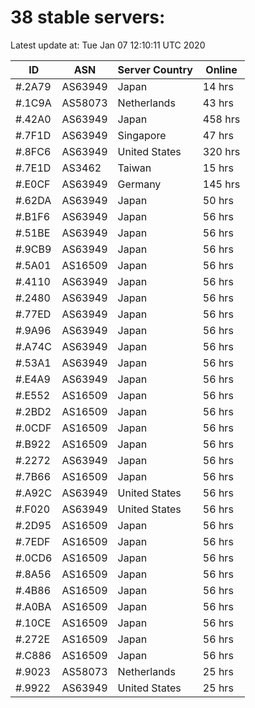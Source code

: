 # 38 stable servers:

Latest update at: Tue Jan 07 12:10:11 UTC 2020

| ID | ASN | Server Country | Online |
| -- | --- | -------------- | ------ |
| #.2A79 | AS63949 | Japan | 14 hrs |
| #.1C9A | AS58073 | Netherlands | 43 hrs |
| #.42A0 | AS63949 | Japan | 458 hrs |
| #.7F1D | AS63949 | Singapore | 47 hrs |
| #.8FC6 | AS63949 | United States | 320 hrs |
| #.7E1D | AS3462 | Taiwan | 15 hrs |
| #.E0CF | AS63949 | Germany | 145 hrs |
| #.62DA | AS63949 | Japan | 50 hrs |
| #.B1F6 | AS63949 | Japan | 56 hrs |
| #.51BE | AS63949 | Japan | 56 hrs |
| #.9CB9 | AS63949 | Japan | 56 hrs |
| #.5A01 | AS16509 | Japan | 56 hrs |
| #.4110 | AS63949 | Japan | 56 hrs |
| #.2480 | AS63949 | Japan | 56 hrs |
| #.77ED | AS63949 | Japan | 56 hrs |
| #.9A96 | AS63949 | Japan | 56 hrs |
| #.A74C | AS63949 | Japan | 56 hrs |
| #.53A1 | AS63949 | Japan | 56 hrs |
| #.E4A9 | AS63949 | Japan | 56 hrs |
| #.E552 | AS16509 | Japan | 56 hrs |
| #.2BD2 | AS16509 | Japan | 56 hrs |
| #.0CDF | AS16509 | Japan | 56 hrs |
| #.B922 | AS16509 | Japan | 56 hrs |
| #.2272 | AS63949 | Japan | 56 hrs |
| #.7B66 | AS16509 | Japan | 56 hrs |
| #.A92C | AS63949 | United States | 56 hrs |
| #.F020 | AS63949 | United States | 56 hrs |
| #.2D95 | AS16509 | Japan | 56 hrs |
| #.7EDF | AS16509 | Japan | 56 hrs |
| #.0CD6 | AS16509 | Japan | 56 hrs |
| #.8A56 | AS16509 | Japan | 56 hrs |
| #.4B86 | AS16509 | Japan | 56 hrs |
| #.A0BA | AS16509 | Japan | 56 hrs |
| #.10CE | AS16509 | Japan | 56 hrs |
| #.272E | AS16509 | Japan | 56 hrs |
| #.C886 | AS16509 | Japan | 56 hrs |
| #.9023 | AS58073 | Netherlands | 25 hrs |
| #.9922 | AS63949 | United States | 25 hrs |

